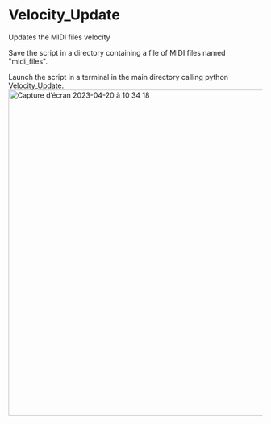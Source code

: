 # Velocity_Update
Updates the MIDI files velocity


Save the script in a directory containing a file of MIDI files named "midi_files".

Launch the script in a terminal in the main directory calling python Velocity_Update.
<img width="647" alt="Capture d’écran 2023-04-20 à 10 34 18" src="https://user-images.githubusercontent.com/86472405/233293658-635b5f16-5cc4-429b-8372-a59136be853f.png">
